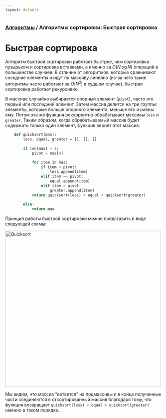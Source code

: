 ```yaml
---
layout: default
---
```


<script type="text/javascript" id="MathJax-script" async
  src="https://cdn.jsdelivr.net/npm/mathjax@3/es5/tex-mml-chtml.js">
</script>

<script>
  MathJax = {
    tex: {
      inlineMath: [['$', '$']]
    }
  };
</script>

### [Алгоритмы](index.md) / Алгоритмы сортировки: Быстрая сортировка

# **Быстрая сортировка**

Алгоритм быстрой сортировки работает быстрее, чем сортировка пузырьком и сортировка вставками, а именно за $O(N \log N)$ операций в большинстве случаев. В отличие от алгоритмов, которые сравнивают соседние элементы и идут по массиву линейно (из-за чего такие алгоритмы часто работают за $O(N^2)$ в худшем случае), быстрая сортировка работает рекурсивно.

В массиве случайно выбирается опорный элемент (`pivot`), часто это первый или последний элемент. Затем массив делится на три группы: элементы, которые больше опорного элемента, меньше его и равны ему. Потом эта же функция рекуррентно обрабатывает массивы `less` и `greater`. Таким образом, когда обрабатываемый массив будет содержать только один элемент, функция вернет этот массив.

```py
    def quicksort(mas):
        less, equal, greater = [], [], []
        
        if len(mas) > 1:
            pivot = mas[0]
        
            for item in mas:
                if item < pivot:
                    less.append(item)
                elif item == pivot:
                    equal.append(item)
                elif item > pivot:
                    greater.append(item)
            return quicksort(less) + equal + quicksort(greater)
        
        else:
            return mas
```

Принцип работы быстрой сортировки можно представить в виде следующей схемы:

<img src="assets/quicksort.png" alt="Quicksort" width="500"/>

Мы видим, что массив "ветвится" на подмассивы и в конце полученные части соединяются в отсортированный массив благодаря тому, что функция возвращает `quicksort(less) + equal + quicksort(greater)` именно в таком порядке.
